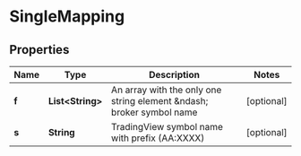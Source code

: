 
# SingleMapping

## Properties
Name | Type | Description | Notes
------------ | ------------- | ------------- | -------------
**f** | **List&lt;String&gt;** | An array with the only one string element &amp;ndash; broker symbol name |  [optional]
**s** | **String** | TradingView symbol name with prefix (AA:XXXX) |  [optional]



